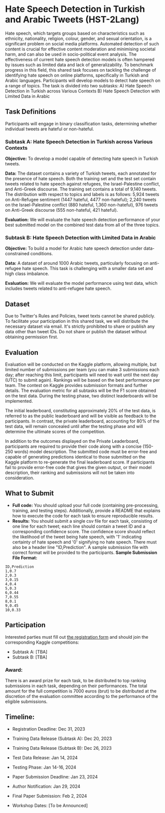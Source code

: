 # Hate Speech Detection in Turkish and Arabic Tweets (HST-2Lang)
Hate speech, which targets groups based on characteristics such as ethnicity, nationality, religion, colour, gender, and sexual orientation, is a significant problem on social media platforms. Automated detection of such content is crucial for effective content moderation and minimising societal harm, and can also be used in socio-political event analysis. 
The effectiveness of current hate speech detection models is often hampered by issues such as limited data and lack of generalizability. To benchmark progress in this field, this shared task focuses on tackling the challenge of identifying hate speech on online platforms, specifically in Turkish and Arabic languages. Participants will develop models to detect hate speech on a range of topics.
The task is divided into two subtasks:
A) Hate Speech Detection in Turkish across Various Contexts
B) Hate Speech Detection with Limited Data in Arabic

## Task Definitions
Participants will engage in binary classification tasks, determining whether individual tweets are hateful or non-hateful.
### Subtask A: Hate Speech Detection in Turkish across Various Contexts

**Objective:** To develop a model capable of detecting hate speech in Turkish tweets.

**Data:** The dataset contains a variety of Turkish tweets, each annotated for the presence of hate speech. Both the training set and the test set contain tweets related to hate speech against refugees, the Israel-Palestine conflict, and Anti-Greek discourse. The training set contains a total of 9,140 tweets. The distribution with respect to topics and labels is as follows: 5,924 tweets on Anti-Refugee sentiment (1447 hateful, 4477 non-hateful); 2,240 tweets on the Israel-Palestine conflict (880 hateful, 1,360 non-hateful), 976 tweets on Anti-Greek discourse (555 non-hateful, 421 hateful). 

**Evaluation:** We will evaluate the hate speech detection performance of your best submitted model on the combined test data from all of the three topics. 

### Subtask B: Hate Speech Detection with Limited Data in Arabic

**Objective:** To build a model for Arabic hate speech detection under data-constrained conditions.

**Data:** A dataset of around 1000 Arabic tweets, particularly focusing on anti-refugee hate speech. This task is challenging with a smaller data set and high class imbalance.

**Evaluation:** We will evaluate the model performance using test data, which includes tweets related to anti-refugee hate speech. 

## Dataset

Due to Twitter's Rules and Policies, tweet texts  cannot be shared publicly. To facilitate your participation in this shared task, we will distribute the necessary dataset via email. It's strictly prohibited to share or publish any data other than tweet IDs. Do not share or publish the dataset without obtaining permission first.

## Evaluation
Evaluation will be conducted on the Kaggle platform, allowing multiple, but limited number of submissions per team (you can make 3 submissions each day; after reaching this limit, participants will need to wait until the next day (UTC) to submit again). Rankings will be based on the best performance per team. The contest on Kaggle provides submission formats and further details. The evaluation metric for all subtasks will be the F1 score obtained on the test data. During the testing phase, two distinct leaderboards will be implemented. 

The initial leaderboard, constituting approximately 20% of the test data, is referred to as the public leaderboard and will be visible as feedback to the participants. In contrast, the private leaderboard, accounting for 80% of the test data, will remain concealed until after the testing phase and will determine the ultimate scores of the competition. 

In addition to the outcomes displayed on the Private Leaderboard, participants are required to provide their code along with a concise (150-250 words) model description. The submitted code must be error-free and capable of generating predictions identical to those submitted on the Kaggle platform to re-generate the final leaderboard score. If participants fail to provide error-free code that gives the given output, or their model description, their ranking and submissions will not be taken into consideration.

## What to Submit
- **Full code:** You should upload your full code (containing pre-processing, training, and testing steps). Additionally, provide a README that explains how to execute the code for each task to ensure reproducible results.
- **Results:** You should submit a single csv file for each task, consisting of one line for each tweet; each line should contain a tweet ID and a corresponding confidence score. The confidence score should reflect the likelihood of the tweet being hate speech, with '1' indicating certainty of hate speech and '0' signifying no hate speech. There must also be a header line "ID,Prediction". A sample submission file with correct format will be provided to the participants.
**Sample Submission File Format:**  
```
ID,Prediction
1,0.7
2,0.3
3,0.15
4,0.4
5,0.3
6,0.44
7,0.55
8,0.1
9,0.45
10,0.33
```
## Participation
Interested parties must fill out [the registration form](https://forms.gle/47eqrCuqMCe4KmxA7) and should join the corresponding Kaggle competitions:

- Subtask A: [TBA]
- Subtask B: [TBA]
### Award:
There is an award prize for each task, to be distributed to top ranking submissions in each task, depending on their performances. The total amount for the full competition is 7000 euros (brut) to be distributed at the discretion of the evaluation committee according to the performance of the eligible submissions. 
## Timeline:

* Registration Deadline: Dec 31, 2023

* Training Data Release (Subtask A): Dec 20, 2023

* Training Data Release (Subtask B): Dec 26, 2023

* Test Data Release: Jan 14, 2024

* Testing Phase: Jan 14-16, 2024

* Paper Submission Deadline: Jan 23, 2024

* Author Notification: Jan 29, 2024

* Final Paper Submission: Feb 2, 2024

* Workshop Dates: [To be Announced]
